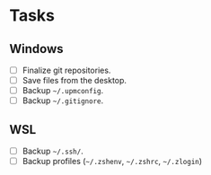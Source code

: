 # Tasks
## Windows
* [ ] Finalize git repositories.
* [ ] Save files from the desktop.
* [ ] Backup `~/.upmconfig`.
* [ ] Backup `~/.gitignore`.

## WSL
* [ ] Backup `~/.ssh/`.
* [ ] Backup profiles (`~/.zshenv`, `~/.zshrc`, `~/.zlogin`)